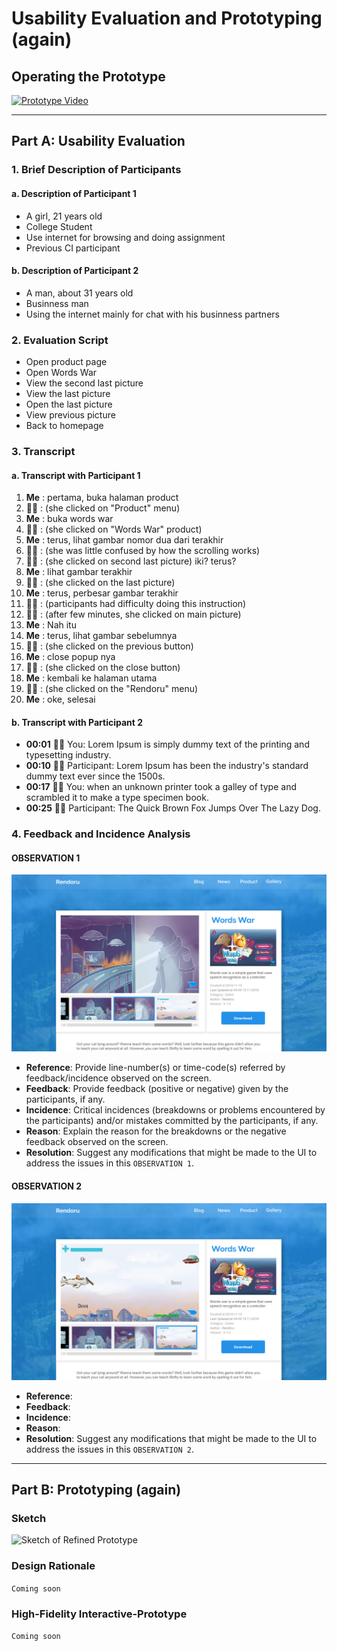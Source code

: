# Usability Evaluation and Prototyping (again)

## Operating the Prototype

[![Prototype Video](http://img.youtube.com/vi/QYgmT4g4S3Q/0.jpg)](https://youtu.be/QYgmT4g4S3Q)

---

## Part A: Usability Evaluation

### 1. Brief Description of Participants

#### a. Description of Participant 1
 - A girl, 21 years old
 - College Student
 - Use internet for browsing and doing assignment
 - Previous CI participant

#### b. Description of Participant 2
 - A man, about 31 years old
 - Businness man
 - Using the internet mainly for chat with his businness partners
 
### 2. Evaluation Script

- Open product page
- Open Words War
- View the second last picture
- View the last picture
- Open the last picture
- View previous picture
- Back to homepage

### 3. Transcript

#### a. Transcript with Participant 1
1. **Me** : pertama, buka halaman product
1. **🙋‍♀️** : (she clicked on "Product" menu)
1. **Me** : buka words war
1. **🙋‍♀️** : (she clicked on "Words War" product)
1. **Me** : terus, lihat gambar nomor dua dari terakhir
1. **🙋‍♀️** : (she was little confused by how the scrolling works)
1. **🙋‍♀️** : (she clicked on second last picture) iki? terus?
1. **Me** : lihat gambar terakhir
1. **🙋‍♀️** : (she clicked on the last picture)
1. **Me** : terus, perbesar gambar terakhir
1. **🙋‍♀️** : (participants had difficulty doing this instruction)
1. **🙋‍♀️** : (after few minutes, she clicked on main picture)
1. **Me** : Nah itu
1. **Me** : terus, lihat gambar sebelumnya
1. **🙋‍♀️** : (she clicked on the previous button)
1. **Me** : close popup nya
1. **🙋‍♀️** : (she clicked on the close button)
1. **Me** : kembali ke halaman utama
1. **🙋‍♀️** : (she clicked on the "Rendoru" menu)
1. **Me** : oke, selesai

#### b. Transcript with Participant 2
 - **00:01** 👨‍🔬 You: Lorem Ipsum is simply dummy text of the printing and typesetting industry.
 - **00:10** 👨‍💻 Participant: Lorem Ipsum has been the industry's standard dummy text ever since the 1500s.
 - **00:17** 👨‍🔬 You: when an unknown printer took a galley of type and scrambled it to make a type specimen book.
 - **00:25** 👨‍💻 Participant: The Quick Brown Fox Jumps Over The Lazy Dog.

### 4. Feedback and Incidence Analysis

#### OBSERVATION 1
![Prototype Screen 1](image/WW6.jpg)

 - **Reference**: Provide line-number(s) or time-code(s) referred by feedback/incidence observed on the screen.
 - **Feedback**: Provide feedback (positive or negative) given by the participants, if any.
 - **Incidence**: Critical incidences (breakdowns or problems encountered by the participants) and/or mistakes committed by the participants, if any.
 - **Reason**: Explain the reason for the breakdowns or the negative feedback observed on the screen.
 - **Resolution**: Suggest any modifications that might be made to the UI to address the issues in this `OBSERVATION 1`.
 
#### OBSERVATION 2
![Prototype Screen 2](image/WW7.jpg)

 - **Reference**: 
 - **Feedback**: 
 - **Incidence**: 
 - **Reason**: 
 - **Resolution**: Suggest any modifications that might be made to the UI to address the issues in this `OBSERVATION 2`.
 
 ---

## Part B: Prototyping (again)

### Sketch

![Sketch of Refined Prototype](https://cdn2.hubspot.net/hub/725165/file-3421843765-png/blog-files/uxpin--300x211.png)

### Design Rationale
`Coming soon`

### High-Fidelity Interactive-Prototype

`Coming soon`
